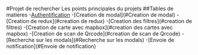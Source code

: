 #Projet de rechercher
Les points principales du projets
##Tables de matieres
-[Authentification](#Authentification)
-[Creation de modal](#Creation de modal)
-[Creation de redux](#creation de redux)
-[Creation des filtres](#creation de filtres)
-[Creation de carte avec mapbox](#creation des cartes avec mapbox)
-[Creation de scan de Qrcode](#creation de scan de Qrcode)
-[Recherche sur les modals](#Recherche sur les modals)
-[Envoie de notification](#Envoie de notification)
